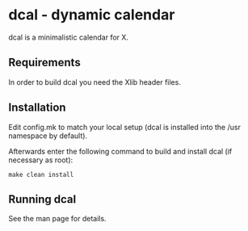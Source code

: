 dcal - dynamic calendar
====================
dcal is a minimalistic calendar for X.

Requirements
------------
In order to build dcal you need the Xlib header files.


Installation
------------
Edit config.mk to match your local setup (dcal is installed into
the /usr namespace by default).

Afterwards enter the following command to build and install dcal
(if necessary as root):

    make clean install

Running dcal
-------------
See the man page for details.
